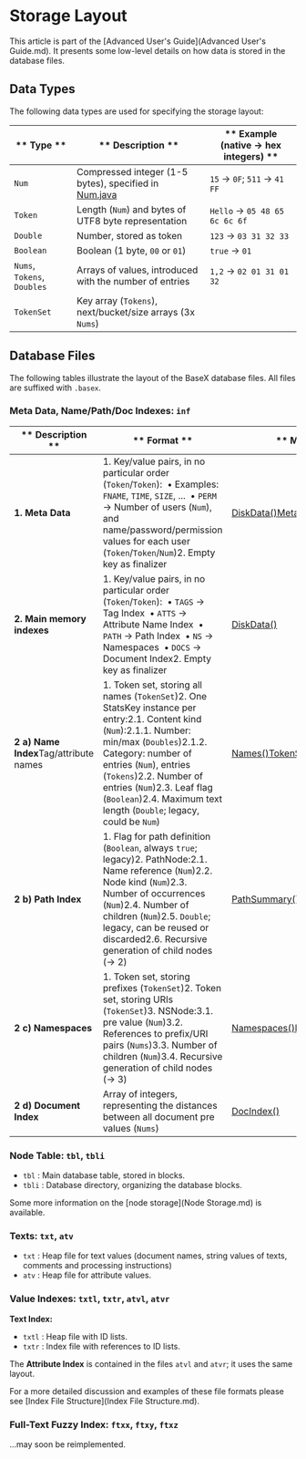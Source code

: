 
# Storage Layout
 


 
This article is part of the [Advanced User's Guide](Advanced User's Guide.md). It presents some low-level details on how data is stored in the database files. 

 
## Data Types

The following data types are used for specifying the storage layout: 


** Type ** | ** Description ** | ** Example (native → hex integers) **
---------- | ----------------- | -------------------------------------
`Num` |  Compressed integer (1-5 bytes), specified in [Num.java](https://github.com/BaseXdb/basex/blob/master/basex-core/src/main/java/org/basex/util/Num.java) | `15` → `0F`; `511` → `41 FF`
`Token` |  Length (`Num`) and bytes of UTF8 byte representation  | `Hello` → `05 48 65 6c 6c 6f`
`Double` |  Number, stored as token  | `123` → `03 31 32 33`
`Boolean` |  Boolean (1 byte, `00` or `01`)  | `true` → `01`
`Nums`, `Tokens`, `Doubles` |  Arrays of values, introduced with the number of entries  | `1,2` → `02 01 31 01 32`
`TokenSet` |  Key array (`Tokens`), next/bucket/size arrays (3x `Nums`)  | 
 
## Database Files

The following tables illustrate the layout of the BaseX database files. All files are suffixed with `.basex`. 


### Meta Data, Name/Path/Doc Indexes: `inf`

** Description ** | ** Format ** | ** Method **
----------------- | ------------ | ------------
**1. Meta Data** |  1. Key/value pairs, in no particular order (`Token`/`Token`):  • Examples: `FNAME`, `TIME`, `SIZE`, ...  • `PERM` → Number of users (`Num`), and name/password/permission values for each user (`Token`/`Token`/`Num`)2. Empty key as finalizer  | [DiskData()](https://github.com/BaseXdb/basex/blob/master/basex-core/src/main/java/org/basex/data/DiskData.java)[MetaData()](https://github.com/BaseXdb/basex/blob/master/basex-core/src/main/java/org/basex/data/MetaData.java)[Users()](https://github.com/BaseXdb/basex/blob/master/basex-core/src/main/java/org/basex/core/Users.java)
**2. Main memory indexes** |  1. Key/value pairs, in no particular order (`Token`/`Token`):  • `TAGS` → Tag Index  • `ATTS` → Attribute Name Index  • `PATH` → Path Index  • `NS` → Namespaces  • `DOCS` → Document Index2. Empty key as finalizer  | [DiskData()](https://github.com/BaseXdb/basex/blob/master/basex-core/src/main/java/org/basex/data/DiskData.java)
**2 a) Name Index**Tag/attribute names  |  1. Token set, storing all names (`TokenSet`)2. One StatsKey instance per entry:2.1. Content kind (`Num`):2.1.1. Number: min/max (`Doubles`)2.1.2. Category: number of entries (`Num`), entries (`Tokens`)2.2. Number of entries (`Num`)2.3. Leaf flag (`Boolean`)2.4. Maximum text length (`Double`; legacy, could be `Num`)  | [Names()](https://github.com/BaseXdb/basex/blob/master/basex-core/src/main/java/org/basex/index/Names.java)[TokenSet.read()](https://github.com/BaseXdb/basex/blob/master/basex-core/src/main/java/org/basex/util/hash/TokenSet.java)[StatsKey()](https://github.com/BaseXdb/basex/blob/master/basex-core/src/main/java/org/basex/index/StatsKey.java)
**2 b) Path Index** |  1. Flag for path definition (`Boolean`, always `true`; legacy)2. PathNode:2.1. Name reference (`Num`)2.2. Node kind (`Num`)2.3. Number of occurrences (`Num`)2.4. Number of children (`Num`)2.5. `Double`; legacy, can be reused or discarded2.6. Recursive generation of child nodes (→ 2)  | [PathSummary()](https://github.com/BaseXdb/basex/blob/master/basex-core/src/main/java/org/basex/index/path/PathSummary.java)[PathNode()](https://github.com/BaseXdb/basex/blob/master/basex-core/src/main/java/org/basex/index/path/PathNode.java)
**2 c) Namespaces** |  1. Token set, storing prefixes (`TokenSet`)2. Token set, storing URIs (`TokenSet`)3. NSNode:3.1. pre value (`Num`)3.2. References to prefix/URI pairs (`Nums`)3.3. Number of children (`Num`)3.4. Recursive generation of child nodes (→ 3)  | [Namespaces()](https://github.com/BaseXdb/basex/blob/master/basex-core/src/main/java/org/basex/data/Namespaces.java)[NSNode()](https://github.com/BaseXdb/basex/blob/master/basex-core/src/main/java/org/basex/data/NSNode.java)
**2 d) Document Index** |  Array of integers, representing the distances between all document pre values (`Nums`)  | [DocIndex()](https://github.com/BaseXdb/basex/blob/master/basex-core/src/main/java/org/basex/index/DocIndex.java)

### Node Table: `tbl`, `tbli`
 * `tbl` : Main database table, stored in blocks. 
 * `tbli` : Database directory, organizing the database blocks. 

Some more information on the [node storage](Node Storage.md) is available. 


### Texts: `txt`, `atv`
 * `txt` : Heap file for text values (document names, string values of texts, comments and processing instructions) 
 * `atv` : Heap file for attribute values. 

### Value Indexes: `txtl`, `txtr`, `atvl`, `atvr`

**Text Index:**

 * `txtl` : Heap file with ID lists. 
 * `txtr` : Index file with references to ID lists. 

The **Attribute Index** is contained in the files `atvl` and `atvr`; it uses the same layout. 


For a more detailed discussion and examples of these file formats please see [Index File Structure](Index File Structure.md). 


### Full-Text Fuzzy Index: `ftxx`, `ftxy`, `ftxz`

...may soon be reimplemented. 

